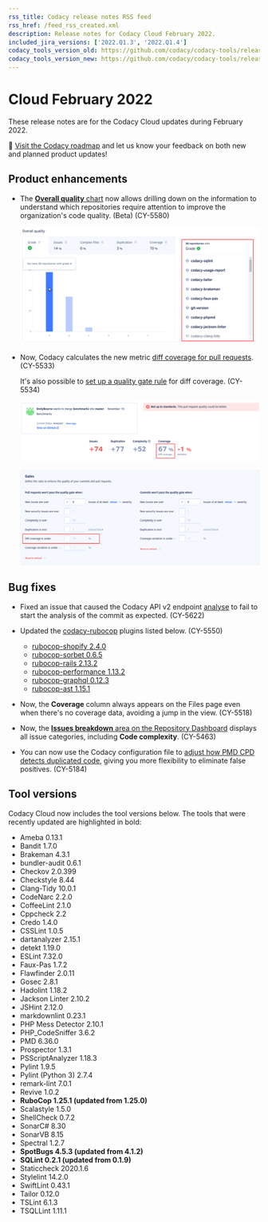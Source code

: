 ```yaml
---
rss_title: Codacy release notes RSS feed
rss_href: /feed_rss_created.xml
description: Release notes for Codacy Cloud February 2022.
included_jira_versions: ['2022.Q1.3', '2022.Q1.4']
codacy_tools_version_old: https://github.com/codacy/codacy-tools/releases/tag/4.4.2
codacy_tools_version_new: https://github.com/codacy/codacy-tools/releases/tag/5.2.6
---
```


# Cloud February 2022

These release notes are for the Codacy Cloud updates during February 2022.

📢 [Visit the Codacy roadmap](https://roadmap.codacy.com) and <span class="skip-vale">let us know</span> your feedback on both new and planned product updates!

## Product enhancements

-   The [**Overall quality** chart](../../organizations/organization-overview.md#overall-quality-chart) now allows drilling down on the information to understand which repositories require attention to improve the organization's code quality. (Beta) (CY-5580)

    ![Drilling down on the Overall quality chart](../images/cy-5580.png)

-   Now, Codacy calculates the new metric [diff coverage for pull requests](../../repositories/pull-requests.md#quality-overview). (CY-5533)

    It's also possible to [set up a quality gate rule](../../repositories-configure/adjusting-quality-gates.md) for diff coverage. (CY-5534)

    ![Diff coverage for a pull request](../images/cy-5533.png)

    ![Quality gate rule for diff coverage](../images/cy-5534.png)

## Bug fixes

-   Fixed an issue that caused the Codacy API v2 endpoint [analyse](https://api.codacy.com/api-docs#analyse) to fail to start the analysis of the commit as expected. (CY-5622)
-   Updated the [<span class="skip-vale">codacy-rubocop</span>](https://github.com/codacy/codacy-rubocop) plugins listed below. (CY-5550)

    -   [<span class="skip-vale">rubocop-shopify 2.4.0</span>](https://rubygems.org/gems/rubocop-shopify/versions/2.4.0)
    -   [<span class="skip-vale">rubocop-sorbet 0.6.5</span>](https://rubygems.org/gems/rubocop-sorbet/versions/0.6.5)
    -   [<span class="skip-vale">rubocop-rails 2.13.2</span>](https://rubygems.org/gems/rubocop-rails/versions/2.13.2)
    -   [<span class="skip-vale">rubocop-performance 1.13.2</span>](https://rubygems.org/gems/rubocop-performance/versions/1.13.2)
    -   [<span class="skip-vale">rubocop-graphql 0.12.3</span>](https://rubygems.org/gems/rubocop-graphql/versions/0.12.3)
    -   [<span class="skip-vale">rubocop-ast 1.15.1</span>](https://rubygems.org/gems/rubocop-ast/versions/1.15.1)

-   Now, the **Coverage** column always appears on the Files page even when there's no coverage data, avoiding a jump in the view. (CY-5518)
-   Now, the [**Issues breakdown** area on the Repository Dashboard](../../repositories/repository-dashboard.md#issues-breakdown) displays all issue categories, including **Code complexity**. (CY-5463)
-   You can now use the Codacy configuration file to [adjust how PMD CPD detects duplicated code](../../repositories-configure/codacy-configuration-file.md#pmd-cpd-duplication), giving you more flexibility to eliminate false positives. (CY-5184)

## Tool versions

Codacy Cloud now includes the tool versions below. The tools that were recently updated are highlighted in bold:

-   Ameba 0.13.1
-   Bandit 1.7.0
-   Brakeman 4.3.1
-   bundler-audit 0.6.1
-   Checkov 2.0.399
-   Checkstyle 8.44
-   Clang-Tidy 10.0.1
-   CodeNarc 2.2.0
-   CoffeeLint 2.1.0
-   Cppcheck 2.2
-   Credo 1.4.0
-   CSSLint 1.0.5
-   dartanalyzer 2.15.1
-   detekt 1.19.0
-   ESLint 7.32.0
-   Faux-Pas 1.7.2
-   Flawfinder 2.0.11
-   Gosec 2.8.1
-   Hadolint 1.18.2
-   Jackson Linter 2.10.2
-   JSHint 2.12.0
-   markdownlint 0.23.1
-   PHP Mess Detector 2.10.1
-   PHP_CodeSniffer 3.6.2
-   PMD 6.36.0
-   Prospector 1.3.1
-   PSScriptAnalyzer 1.18.3
-   Pylint 1.9.5
-   Pylint (Python 3) 2.7.4
-   remark-lint 7.0.1
-   Revive 1.0.2
-   **RuboCop 1.25.1 (updated from 1.25.0)**
-   Scalastyle 1.5.0
-   ShellCheck 0.7.2
-   SonarC# 8.30
-   SonarVB 8.15
-   Spectral 1.2.7
-   **SpotBugs 4.5.3 (updated from 4.1.2)**
-   **SQLint 0.2.1 (updated from 0.1.9)**
-   Staticcheck 2020.1.6
-   Stylelint 14.2.0
-   SwiftLint 0.43.1
-   Tailor 0.12.0
-   TSLint 6.1.3
-   TSQLLint 1.11.1
